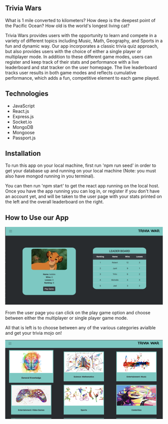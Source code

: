 ## Trivia Wars
What is 1 mile converted to kilometers? 
How deep is the deepest point of the Pacific Ocean?
How old is the world's longest living cat?

 Trivia Wars provides users with the opportunity to learn and compete in a variety of different topics including Music, Math, Geography, and Sports in a fun and dynamic way. Our app incorporates a classic trivia quiz approach, but also provides users with the choice of either a single player or multiplayer mode. In addition to these different game modes, users can register and keep track of their stats and performance with a live leaderboard and stat tracker on the user homepage. The live leaderboard tracks user results in both game modes and reflects cumulative performance, which adds a fun, competitive element to each game played.
 
## Technologies
 - JavaScript
 - React.js
 - Express.js
 - Socket.io
 - MongoDB
 - Mongoose
 - Passport.js
 
 ## Installation
To run this app on your local machine, first run 'npm run seed' in order to get your database up and running  on your local machine (Note: you must also have mongod running in you terminal). 

You can then run 'npm start' to get the react app running on the local host. Once you have the app running you can log in, or register if you don't have an account yet, and will be taken to the user page with your stats printed on the left and the overall leaderboard on the right.

## How to Use our App

![](images/userp.png)

From the user page you can click on the play game option and choose between either the multiplayer or single player game mode. 

All that is left is to choose between any of the various categories avialble and get your trivia mojo on!

![](images/categories.png)

